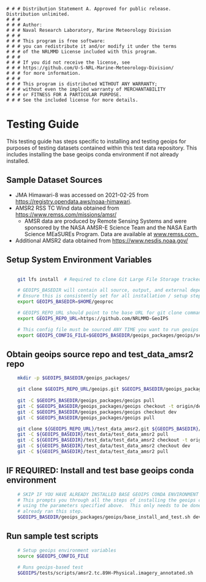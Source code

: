     # # # Distribution Statement A. Approved for public release. Distribution unlimited.
    # # # 
    # # # Author:
    # # # Naval Research Laboratory, Marine Meteorology Division
    # # # 
    # # # This program is free software:
    # # # you can redistribute it and/or modify it under the terms
    # # # of the NRLMMD License included with this program.
    # # # 
    # # # If you did not receive the license, see
    # # # https://github.com/U-S-NRL-Marine-Meteorology-Division/
    # # # for more information.
    # # # 
    # # # This program is distributed WITHOUT ANY WARRANTY;
    # # # without even the implied warranty of MERCHANTABILITY
    # # # or FITNESS FOR A PARTICULAR PURPOSE.
    # # # See the included license for more details.

Testing Guide
=============

This testing guide has steps specific to installing and testing geoips for purposes of testing datasets
contained within this test data repository.  This includes installing the base geoips conda environment
if not already installed.


Sample Dataset Sources
-----------------------

* JMA Himawari-8 was accessed on 2021-02-25 from https://registry.opendata.aws/noaa-himawari.
* AMSR2 RSS TC Wind data obtained from https://www.remss.com/missions/amsr/
    * AMSR data are produced by Remote Sensing Systems and were sponsored by the NASA AMSR-E
        Science Team and the NASA Earth Science MEaSUREs Program.
        Data are available at www.remss.com. 
* Additional AMSR2 data obtained from https://www.nesdis.noaa.gov/


Setup System Environment Variables
----------------------------------

```bash

    git lfs install  # Required to clone Git Large File Storage tracked data files

    # GEOIPS_BASEDIR will contain all source, output, and external dependencies
    # Ensure this is consistently set for all installation / setup steps below
    export GEOIPS_BASEDIR=$HOME/geoproc

    # GEOIPS_REPO_URL should point to the base URL for git clone commands
    export GEOIPS_REPO_URL=https://github.com/NRLMMD-GeoIPS

    # This config file must be sourced ANY TIME you want to run geoips
    export GEOIPS_CONFIG_FILE=$GEOIPS_BASEDIR/geoips_packages/geoips/setup/config_geoips

```

Obtain geoips source repo and test_data_amsr2 repo
---------------------------------------------------
```bash
    mkdir -p $GEOIPS_BASEDIR/geoips_packages/

    git clone $GEOIPS_REPO_URL/geoips.git $GEOIPS_BASEDIR/geoips_packages/geoips
    
    git -C $GEOIPS_BASEDIR/geoips_packages/geoips pull
    git -C $GEOIPS_BASEDIR/geoips_packages/geoips checkout -t origin/dev
    git -C $GEOIPS_BASEDIR/geoips_packages/geoips checkout dev
    git -C $GEOIPS_BASEDIR/geoips_packages/geoips pull

    git clone ${GEOIPS_REPO_URL}/test_data_amsr2.git ${GEOIPS_BASEDIR}/test_data/test_data_amsr2
    git -C ${GEOIPS_BASEDIR}/test_data/test_data_amsr2 pull
    git -C ${GEOIPS_BASEDIR}/test_data/test_data_amsr2 checkout -t origin/dev
    git -C ${GEOIPS_BASEDIR}/test_data/test_data_amsr2 checkout dev
    git -C ${GEOIPS_BASEDIR}/test_data/test_data_amsr2 pull
```

IF REQUIRED: Install and test base geoips conda environment
------------------------------------------------------------
```bash
    # SKIP IF YOU HAVE ALREADY INSTALLED BASE GEOIPS CONDA ENVIRONMENT 
    # This prompts you through all the steps of installing the geoips conda environment from scratch,
    # using the parameters specified above.  This only needs to be done once per system, skip if you
    # already ran this step.
    $GEOIPS_BASEDIR/geoips_packages/geoips/base_install_and_test.sh dev
```

Run sample test scripts
-----------------------
```bash
    # Setup geoips environment variables
    source $GEOIPS_CONFIG_FILE

    # Runs geoips-based test
    $GEOIPS/tests/scripts/amsr2.tc.89H-Physical.imagery_annotated.sh
```
